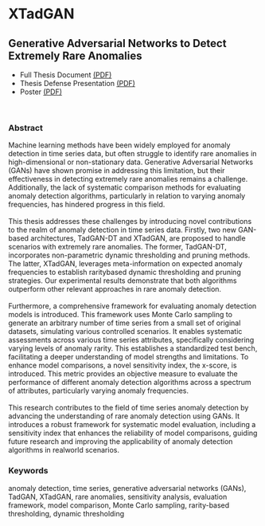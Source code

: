 # XTadGAN
<h2> Generative Adversarial Networks to Detect Extremely Rare Anomalies </h2>

- Full Thesis Document [(PDF)](https://github.com/nunobv/XTadGAN_public/blob/main/XTadGAN%20-%20Dissertation%20-%20Final_Version.pdf) 
- Thesis Defense Presentation [(PDF)](https://github.com/nunobv/XTadGAN_public/blob/main/XTadGAN%20-%20Thesis%20Defense%20-%20NunoVasconcelos.pdf)
- Poster [(PDF)](https://github.com/nunobv/XTadGAN_public/blob/main/XTadGAN%20-%20Poster.pdf)

<br>
<h3>Abstract</h3>
Machine learning methods have been widely employed for anomaly detection in time series data,
but often struggle to identify rare anomalies in high-dimensional or non-stationary data. Generative Adversarial Networks (GANs) have shown promise in addressing this limitation, but their
effectiveness in detecting extremely rare anomalies remains a challenge. Additionally, the lack
of systematic comparison methods for evaluating anomaly detection algorithms, particularly in
relation to varying anomaly frequencies, has hindered progress in this field.
<br><br>
This thesis addresses these challenges by introducing novel contributions to the realm of
anomaly detection in time series data. Firstly, two new GAN-based architectures, TadGAN-DT
and XTadGAN, are proposed to handle scenarios with extremely rare anomalies. The former,
TadGAN-DT, incorporates non-parametric dynamic thresholding and pruning methods. The latter, XTadGAN, leverages meta-information on expected anomaly frequencies to establish raritybased dynamic thresholding and pruning strategies. Our experimental results demonstrate that
both algorithms outperform other relevant approaches in rare anomaly detection.
<br><br>
Furthermore, a comprehensive framework for evaluating anomaly detection models is introduced. This framework uses Monte Carlo sampling to generate an arbitrary number of time series
from a small set of original datasets, simulating various controlled scenarios. It enables systematic assessments across various time series attributes, specifically considering varying levels of
anomaly rarity. This establishes a standardized test bench, facilitating a deeper understanding of
model strengths and limitations. To enhance model comparisons, a novel sensitivity index, the
x-score, is introduced. This metric provides an objective measure to evaluate the performance
of different anomaly detection algorithms across a spectrum of attributes, particularly varying
anomaly frequencies.
<br><br>
This research contributes to the field of time series anomaly detection by advancing the understanding of rare anomaly detection using GANs. It introduces a robust framework for systematic
model evaluation, including a sensitivity index that enhances the reliability of model comparisons,
guiding future research and improving the applicability of anomaly detection algorithms in realworld scenarios.

<br>
<h3>Keywords</h3>
anomaly detection, time series, generative adversarial networks (GANs), TadGAN,
XTadGAN, rare anomalies, sensitivity analysis, evaluation framework, model comparison, Monte
Carlo sampling, rarity-based thresholding, dynamic thresholding
